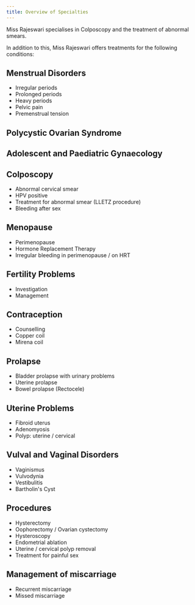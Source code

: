 ```yaml
---
title: Overview of Specialties
---
```


Miss Rajeswari specialises in Colposcopy and the treatment of abnormal smears.

In addition to this, Miss Rajeswari offers treatments for the following conditions:

## Menstrual Disorders

- Irregular periods
- Prolonged periods
- Heavy periods
- Pelvic pain
- Premenstrual tension

## Polycystic Ovarian Syndrome

## Adolescent and Paediatric Gynaecology

## Colposcopy

- Abnormal cervical smear
- HPV positive
- Treatment for abnormal smear (LLETZ procedure)
- Bleeding after sex

## Menopause

- Perimenopause
- Hormone Replacement Therapy
- Irregular bleeding in perimenopause / on HRT

## Fertility Problems

- Investigation
- Management

## Contraception

- Counselling
- Copper coil
- Mirena coil

## Prolapse

- Bladder prolapse with urinary problems
- Uterine prolapse
- Bowel prolapse (Rectocele)

## Uterine Problems

- Fibroid uterus
- Adenomyosis
- Polyp: uterine / cervical

## Vulval and Vaginal Disorders

- Vaginismus
- Vulvodynia
- Vestibulitis
- Bartholin's Cyst

## Procedures

- Hysterectomy
- Oophorectomy / Ovarian cystectomy
- Hysteroscopy
- Endometrial ablation
- Uterine / cervical polyp removal
- Treatment for painful sex

## Management of miscarriage

- Recurrent miscarriage
- Missed miscarriage
